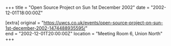 +++
title = "Open Source Project on Sun 1st December 2002"
date = "2002-12-01T18:00:00Z"

[extra]
original = "https://uwcs.co.uk/events/open-source-project-on-sun-1st-december-2002-1474488935595/"    
end = "2002-12-01T20:00:00Z"
location = "Meeting Room 6, Union North"
+++



